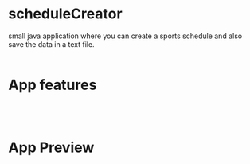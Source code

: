 # <h1>scheduleCreator</h1>
small java application where you can create a  sports schedule and also save the data in a text file.
<br>
<br>
<h1>App features</h1>
<br>
<br>
<h1>App Preview</h1>


